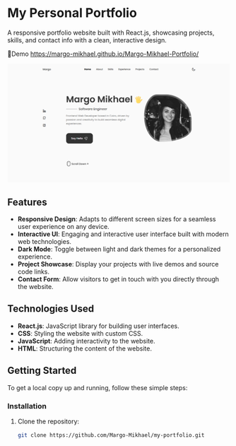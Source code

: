 # My Personal Portfolio

A responsive portfolio website built with React.js, showcasing projects, skills, and contact info with a clean, interactive design.

🧷Demo https://margo-mikhael.github.io/Margo-Mikhael-Portfolio/

![Preview](./Preview.png)

## Features

- **Responsive Design**: Adapts to different screen sizes for a seamless user experience on any device.
- **Interactive UI**: Engaging and interactive user interface built with modern web technologies.
- **Dark Mode**: Toggle between light and dark themes for a personalized experience.
- **Project Showcase**: Display your projects with live demos and source code links.
- **Contact Form**: Allow visitors to get in touch with you directly through the website.

## Technologies Used

- **React.js**: JavaScript library for building user interfaces.
- **CSS**: Styling the website with custom CSS.
- **JavaScript**: Adding interactivity to the website.
- **HTML**: Structuring the content of the website.

## Getting Started

To get a local copy up and running, follow these simple steps:

### Installation

1. Clone the repository:
   ```sh
   git clone https://github.com/Margo-Mikhael/my-portfolio.git
   ```
